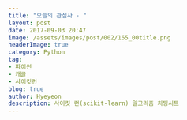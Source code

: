 ```yaml
---
title: "오늘의 관심사 - "
layout: post
date: 2017-09-03 20:47
image: /assets/images/post/002/165_00title.png
headerImage: true
category: Python
tag:
- 파이썬
- 캐글
- 사이킷런
blog: true
author: Hyeyeon
description: 사이킷 런(scikit-learn) 알고리즘 치팅시트
---
```


